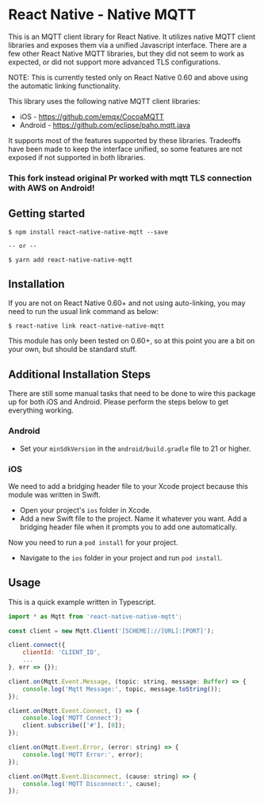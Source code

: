 # React Native - Native MQTT

This is an MQTT client library for React Native. It utilizes native MQTT client libraries and exposes them via a unified Javascript interface. There are a few other React Native MQTT libraries, but they did not seem to work as expected, or did not support more advanced TLS configurations.

NOTE: This is currently tested only on React Native 0.60 and above using the automatic linking functionality.

This library uses the following native MQTT client libraries:

* iOS - https://github.com/emqx/CocoaMQTT
* Android - https://github.com/eclipse/paho.mqtt.java

It supports most of the features supported by these libraries. Tradeoffs have been made to keep the interface unified, so some features are not exposed if not supported in both libraries.

### This fork instead original Pr worked with mqtt TLS connection with AWS on Android!

## Getting started

```
$ npm install react-native-native-mqtt --save

-- or -- 

$ yarn add react-native-native-mqtt
```

## Installation

If you are not on React Native 0.60+ and not using auto-linking, you may need to run the usual link command as below:

```
$ react-native link react-native-native-mqtt
```

This module has only been tested on 0.60+, so at this point you are a bit on your own, but should be standard stuff.

## Additional Installation Steps

There are still some manual tasks that need to be done to wire this package up for both iOS and Android. Please perform the steps below to get everything working.

### Android

* Set your `minSdkVersion` in the `android/build.gradle` file to 21 or higher.

### iOS

We need to add a bridging header file to your Xcode project because this module was written in Swift.

* Open your project's `ios` folder in Xcode.
* Add a new Swift file to the project. Name it whatever you want. Add a bridging header file when it prompts you to add one automatically.

Now you need to run a `pod install` for your project.

* Navigate to the `ios` folder in your project and run `pod install`.

## Usage

This is a quick example written in Typescript.

```javascript
import * as Mqtt from 'react-native-native-mqtt';

const client = new Mqtt.Client('[SCHEME]://[URL]:[PORT]');

client.connect({
	clientId: 'CLIENT_ID',
	...
}, err => {});

client.on(Mqtt.Event.Message, (topic: string, message: Buffer) => {
	console.log('Mqtt Message:', topic, message.toString());
});

client.on(Mqtt.Event.Connect, () => {
	console.log('MQTT Connect');
	client.subscribe(['#'], [0]);
});

client.on(Mqtt.Event.Error, (error: string) => {
	console.log('MQTT Error:', error);
});

client.on(Mqtt.Event.Disconnect, (cause: string) => {
	console.log('MQTT Disconnect:', cause);
});
```
